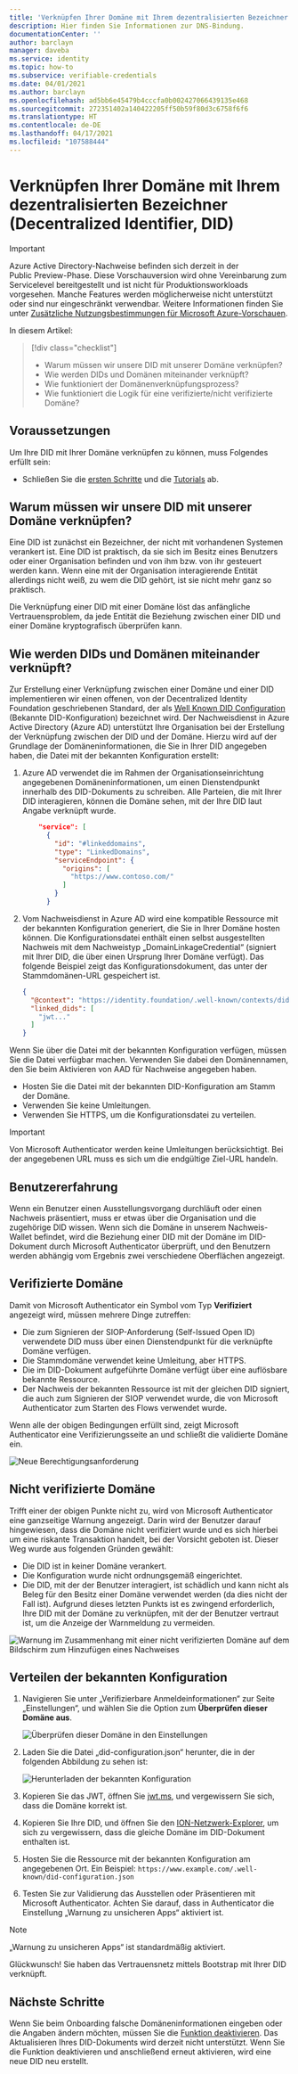 ```yaml
---
title: 'Verknüpfen Ihrer Domäne mit Ihrem dezentralisierten Bezeichner (Decentralized Identifier, DID) (Vorschau): Azure Active Directory-Nachweise'
description: Hier finden Sie Informationen zur DNS-Bindung.
documentationCenter: ''
author: barclayn
manager: daveba
ms.service: identity
ms.topic: how-to
ms.subservice: verifiable-credentials
ms.date: 04/01/2021
ms.author: barclayn
ms.openlocfilehash: ad5bb6e45479b4cccfa0b002427066439135e468
ms.sourcegitcommit: 272351402a140422205ff50b59f80d3c6758f6f6
ms.translationtype: HT
ms.contentlocale: de-DE
ms.lasthandoff: 04/17/2021
ms.locfileid: "107588444"
---
```

# <a name="link-your-domain-to-your-decentralized-identifier-did"></a>Verknüpfen Ihrer Domäne mit Ihrem dezentralisierten Bezeichner (Decentralized Identifier, DID)

> [!IMPORTANT]
> Azure Active Directory-Nachweise befinden sich derzeit in der Public Preview-Phase.
> Diese Vorschauversion wird ohne Vereinbarung zum Servicelevel bereitgestellt und ist nicht für Produktionsworkloads vorgesehen. Manche Features werden möglicherweise nicht unterstützt oder sind nur eingeschränkt verwendbar. Weitere Informationen finden Sie unter [Zusätzliche Nutzungsbestimmungen für Microsoft Azure-Vorschauen](https://azure.microsoft.com/support/legal/preview-supplemental-terms/).

In diesem Artikel:
> [!div class="checklist"]
> * Warum müssen wir unsere DID mit unserer Domäne verknüpfen?
> * Wie werden DIDs und Domänen miteinander verknüpft?
> * Wie funktioniert der Domänenverknüpfungsprozess?
> * Wie funktioniert die Logik für eine verifizierte/nicht verifizierte Domäne?

## <a name="prerequisites"></a>Voraussetzungen

Um Ihre DID mit Ihrer Domäne verknüpfen zu können, muss Folgendes erfüllt sein:

- Schließen Sie die [ersten Schritte](get-started-verifiable-credentials.md) und die [Tutorials](enable-your-tenant-verifiable-credentials.md) ab.

## <a name="why-do-we-need-to-link-our-did-to-our-domain"></a>Warum müssen wir unsere DID mit unserer Domäne verknüpfen?

Eine DID ist zunächst ein Bezeichner, der nicht mit vorhandenen Systemen verankert ist. Eine DID ist praktisch, da sie sich im Besitz eines Benutzers oder einer Organisation befinden und von ihm bzw. von ihr gesteuert werden kann. Wenn eine mit der Organisation interagierende Entität allerdings nicht weiß, zu wem die DID gehört, ist sie nicht mehr ganz so praktisch.

Die Verknüpfung einer DID mit einer Domäne löst das anfängliche Vertrauensproblem, da jede Entität die Beziehung zwischen einer DID und einer Domäne kryptografisch überprüfen kann.

## <a name="how-do-we-link-dids-and-domains"></a>Wie werden DIDs und Domänen miteinander verknüpft?

Zur Erstellung einer Verknüpfung zwischen einer Domäne und einer DID implementieren wir einen offenen, von der Decentralized Identity Foundation geschriebenen Standard, der als [Well Known DID Configuration](https://identity.foundation/.well-known/resources/did-configuration/) (Bekannte DID-Konfiguration) bezeichnet wird. Der Nachweisdienst in Azure Active Directory (Azure AD) unterstützt Ihre Organisation bei der Erstellung der Verknüpfung zwischen der DID und der Domäne. Hierzu wird auf der Grundlage der Domäneninformationen, die Sie in Ihrer DID angegeben haben, die Datei mit der bekannten Konfiguration erstellt:

1. Azure AD verwendet die im Rahmen der Organisationseinrichtung angegebenen Domäneninformationen, um einen Dienstendpunkt innerhalb des DID-Dokuments zu schreiben. Alle Parteien, die mit Ihrer DID interagieren, können die Domäne sehen, mit der Ihre DID laut Angabe verknüpft wurde.  

    ```json
        "service": [
          {
            "id": "#linkeddomains",
            "type": "LinkedDomains",
            "serviceEndpoint": {
              "origins": [
                "https://www.contoso.com/"
              ]
            }
          }
    ```

2. Vom Nachweisdienst in Azure AD wird eine kompatible Ressource mit der bekannten Konfiguration generiert, die Sie in Ihrer Domäne hosten können. Die Konfigurationsdatei enthält einen selbst ausgestellten Nachweis mit dem Nachweistyp „DomainLinkageCredential“ (signiert mit Ihrer DID, die über einen Ursprung Ihrer Domäne verfügt). Das folgende Beispiel zeigt das Konfigurationsdokument, das unter der Stammdomänen-URL gespeichert ist.


    ```json
    {
      "@context": "https://identity.foundation/.well-known/contexts/did-configuration-v0.0.jsonld",
      "linked_dids": [
        "jwt..."
      ]
    }
    ```

Wenn Sie über die Datei mit der bekannten Konfiguration verfügen, müssen Sie die Datei verfügbar machen. Verwenden Sie dabei den Domänennamen, den Sie beim Aktivieren von AAD für Nachweise angegeben haben.

* Hosten Sie die Datei mit der bekannten DID-Konfiguration am Stamm der Domäne.
* Verwenden Sie keine Umleitungen.
* Verwenden Sie HTTPS, um die Konfigurationsdatei zu verteilen.

>[!IMPORTANT]
>Von Microsoft Authenticator werden keine Umleitungen berücksichtigt. Bei der angegebenen URL muss es sich um die endgültige Ziel-URL handeln.

## <a name="user-experience"></a>Benutzererfahrung 

Wenn ein Benutzer einen Ausstellungsvorgang durchläuft oder einen Nachweis präsentiert, muss er etwas über die Organisation und die zugehörige DID wissen. Wenn sich die Domäne in unserem Nachweis-Wallet befindet, wird die Beziehung einer DID mit der Domäne im DID-Dokument durch Microsoft Authenticator überprüft, und den Benutzern werden abhängig vom Ergebnis zwei verschiedene Oberflächen angezeigt.

## <a name="verified-domain"></a>Verifizierte Domäne

Damit von Microsoft Authenticator ein Symbol vom Typ **Verifiziert** angezeigt wird, müssen mehrere Dinge zutreffen:

* Die zum Signieren der SIOP-Anforderung (Self-Issued Open ID) verwendete DID muss über einen Dienstendpunkt für die verknüpfte Domäne verfügen.
* Die Stammdomäne verwendet keine Umleitung, aber HTTPS.
* Die im DID-Dokument aufgeführte Domäne verfügt über eine auflösbare bekannte Ressource.
* Der Nachweis der bekannten Ressource ist mit der gleichen DID signiert, die auch zum Signieren der SIOP verwendet wurde, die von Microsoft Authenticator zum Starten des Flows verwendet wurde.

Wenn alle der obigen Bedingungen erfüllt sind, zeigt Microsoft Authenticator eine Verifizierungsseite an und schließt die validierte Domäne ein.

![Neue Berechtigungsanforderung](media/how-to-dnsbind/new-permission-request.png) 

## <a name="unverified-domain"></a>Nicht verifizierte Domäne

Trifft einer der obigen Punkte nicht zu, wird von Microsoft Authenticator eine ganzseitige Warnung angezeigt. Darin wird der Benutzer darauf hingewiesen, dass die Domäne nicht verifiziert wurde und es sich hierbei um eine riskante Transaktion handelt, bei der Vorsicht geboten ist. Dieser Weg wurde aus folgenden Gründen gewählt:

* Die DID ist in keiner Domäne verankert.
* Die Konfiguration wurde nicht ordnungsgemäß eingerichtet.
* Die DID, mit der der Benutzer interagiert, ist schädlich und kann nicht als Beleg für den Besitz einer Domäne verwendet werden (da dies nicht der Fall ist). Aufgrund dieses letzten Punkts ist es zwingend erforderlich, Ihre DID mit der Domäne zu verknüpfen, mit der der Benutzer vertraut ist, um die Anzeige der Warnmeldung zu vermeiden.

![Warnung im Zusammenhang mit einer nicht verifizierten Domäne auf dem Bildschirm zum Hinzufügen eines Nachweises](media/how-to-dnsbind/add-credential-not-verified-authenticated.png)

## <a name="distribute-well-known-config"></a>Verteilen der bekannten Konfiguration

1. Navigieren Sie unter „Verifizierbare Anmeldeinformationen“ zur Seite „Einstellungen“, und wählen Sie die Option zum **Überprüfen dieser Domäne aus**.

   ![Überprüfen dieser Domäne in den Einstellungen](media/how-to-dnsbind/settings-verify.png) 

2. Laden Sie die Datei „did-configuration.json“ herunter, die in der folgenden Abbildung zu sehen ist:

   ![Herunterladen der bekannten Konfiguration](media/how-to-dnsbind/verify-download.png) 

3. Kopieren Sie das JWT, öffnen Sie [jwt.ms](https://www.jwt.ms), und vergewissern Sie sich, dass die Domäne korrekt ist.

4. Kopieren Sie Ihre DID, und öffnen Sie den [ION-Netzwerk-Explorer](https://identity.foundation/ion/explorer), um sich zu vergewissern, dass die gleiche Domäne im DID-Dokument enthalten ist. 

5. Hosten Sie die Ressource mit der bekannten Konfiguration am angegebenen Ort. Ein Beispiel: `https://www.example.com/.well-known/did-configuration.json`

6. Testen Sie zur Validierung das Ausstellen oder Präsentieren mit Microsoft Authenticator. Achten Sie darauf, dass in Authenticator die Einstellung „Warnung zu unsicheren Apps“ aktiviert ist.

>[!NOTE]
>„Warnung zu unsicheren Apps“ ist standardmäßig aktiviert.

Glückwunsch! Sie haben das Vertrauensnetz mittels Bootstrap mit Ihrer DID verknüpft.

## <a name="next-steps"></a>Nächste Schritte

Wenn Sie beim Onboarding falsche Domäneninformationen eingeben oder die Angaben ändern möchten, müssen Sie die [Funktion deaktivieren](how-to-opt-out.md). Das Aktualisieren Ihres DID-Dokuments wird derzeit nicht unterstützt. Wenn Sie die Funktion deaktivieren und anschließend erneut aktivieren, wird eine neue DID neu erstellt.
